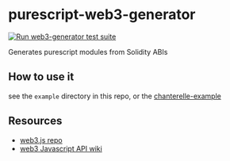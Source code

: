 # purescript-web3-generator
[![Run web3-generator test suite](https://github.com/martyall/purescript-eth/actions/workflows/web3-generator-tests.yml/badge.svg)](https://github.com/martyall/purescript-eth/actions/workflows/web3-generator-tests.yml)

Generates purescript modules from Solidity ABIs

## How to use it

see the `example` directory in this repo, or the [chanterelle-example](../chanterelle/example/README.md)

## Resources

 - [web3.js repo](https://github.com/ethereum/web3.js)
 - [web3 Javascript API wiki](https://github.com/ethereum/wiki/wiki/JavaScript-API)


